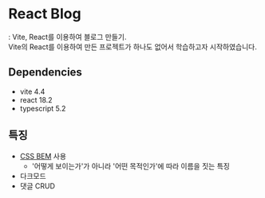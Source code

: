 # React Blog
: Vite, React를 이용하여 블로그 만들기.  
Vite의 React를 이용하여 만든 프로젝트가 하나도 없어서 학습하고자 시작하였습니다.

## Dependencies
- vite 4.4
- react 18.2
- typescript 5.2

## 특징
- [CSS BEM](https://nykim.work/15) 사용
   - '어떻게 보이는가'가 아니라 '어떤 목적인가'에 따라 이름을 짓는 특징
- 다크모드
- 댓글 CRUD
